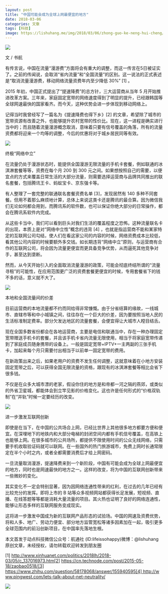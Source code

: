 ```yaml
---
layout: post
title: "中国可能会成为全球上网最便宜的地方"
date: 2018-03-06
categories: 文章
tags: [科技]
image: https://lishuhang.me/img/2018/03/06/zhong-guo-ke-neng-hui-cheng/01.png
---
```


![](https://mmbiz.qpic.cn/mmbiz_jpg/AdRKyBVLoHIRibP8dVunaAoGdgwhPT6oLibqpjYOVQvUtvaf3sMcRibhEicYKHKqSHHdYC2ZXnUaY2iavFxChEp0ufg/640?wx_fmt=jpeg)

文 / 书航

有传言说，中国在流量“漫游费”方面将会有重大的调整，而这一传言在5日被证实了。之前的传闻说，会取消“省内流量”和“全国流量”的区别。这一说法的正式表述是“取消流量漫游费，移动网络流量资费年内至少降低 30%” [1] 。

2015 年初，中国正式提出了“提速降费”的总方针，三大运营商从当年 5 月开始推进改革方案。三年来，家庭固定宽带的网络速度得到了明显的提升，已经跟韩国等全球网速最快的国家看齐。而今天，这种优势会进一步体现到移动网络上。

记得当时我曾经写了一篇名为《提速降费也得下乡》[2] 的文章，希望除了城市的宽带资源有改善之外，也能够提升农村宽带的性价比。现在，这一进程是确实进行当中的；而且随着流量漫游概念取消，意味着只要有信号覆盖的角落，所有的流量资费都将迎来一个均等的调整，今后的优惠将对于城乡居民同等有效。

![](https://lishuhang.me/img/2018/03/06/zhong-guo-ke-neng-hui-cheng/01.png)

终极“网络中立”

在流量仍处于漫游状态时，能提供全国漫游无限流量的手机卡套餐，例如联通的冰淇淋套餐等等，资费在每个月 200 到 300 元之间。如果想按照自己的需要，以便宜点的方式来覆盖日常生活的大部分流量，则需要选择运营商与品牌共同推出的联名套餐，包括腾讯王卡、蚂蚁宝卡、京东强卡等。

有人整理了一套完整的联通联名套餐资费名单 [3]，发现居然有 140 多种不同套餐。但用不着那么麻烦地计算，总体上来说这类卡还是腾讯的最合算。因为微信我们无论如何都会用到，而腾讯系的软件数，也可以保证你绝大部分的日常操作，都会在腾讯系软件内完成。

从这些卡当中，我们可以看到巨头对我们生活的覆盖程度之恐怖。这种流量联名卡的出现，本质上是对“网络中立性”概念的违背 [4] ，也就是指运营商不能和某家特定的互联网公司勾结，使人们在看这家公司的内容的时候，网络资费成本比较低，看其他公司内容的时候要额外多交钱。如长期违背“网络中立”原则，与运营商有合作的互联网公司，将会因为流量更便宜而更具备竞争优势，从而逼死其他竞争对手，甚至达到垄断。

然而，从今天开始引入的全面取消流量漫游的政策，可能会彻底终结所谓的“流量寻租”的可能性，在应用范围更广泛的资费套餐更便宜的时候，专用套餐省下的钱不多的话，意义就不大了。

![](https://lishuhang.me/img/2018/03/06/zhong-guo-ke-neng-hui-cheng/02.png)

本地和全国流量间的价差

目前运营商的本地流量都不约而同给得非常慷慨。由于分省结算的缘故，一线城市、直辖市等和中小城镇之间，往往存在一个巨大的价差，因为要按照当地人民的生活标准制定费率。部分欠发达地区的流量套餐，会便宜得让大城市人瞠目结舌。

现在全国多数省份都会在各地运营商，主要是电信和联通当中，存在一种办理固定宽带赠送手机卡的套餐，并且该手机卡省内流量无限使用，相当于将家庭宽带传递到了家庭成员随身携带的设备上。一般是固定宽带+IPTV+一主两副的三张手机卡，加起来每个月只需要付出相当于以前单一固定宽带的费用。

在新政策出来之后，如果老用户的资费不发生任何调整，这就意味着在小地方安装固定宽带之后，可以获得全国无限流量的资格，跟现有的冰淇淋套餐等相比会省下很多钱。

不仅是在众多大城市漂的老家，假设你住的地方是和帝都一河之隔的燕郊，或类似的外省卫星城，都能体会到立竿见影的价格变化。这也许是任何形式的“价格双轨制”在“并轨”时候一定要经历的改变。

![](https://lishuhang.me/img/2018/03/06/zhong-guo-ke-neng-hui-cheng/03.png)

进一步激发互联网创新

即使是在当下，在中国的公共场合上网，已经比世界上其他很多地方都要方便和便宜。在深埋地下的地铁内和大部分电梯的封闭空间内都有手机信号覆盖，在高铁上也能够上网。在很多城市的公共场所，都提供不限使用时间的公众无线网络，只需要手机收取验证码就可以联网。在一些国外的热门旅游城市，免费上网时长通常限定在半个小时之内，或者全都需要消费后才给上网密码。

一旦流量取消漫游，提速降费来到一个新阶段，中国有可能会成为全球上网最便宜的地方，同时也是网速最快的地方之一。这样的改变，将为中国的互联网创新带来一些微妙的变化。

其实变化不一定会特别显著，因为因网络连通性带来的红利，在过去的几年已经有比较充分的发挥。即将上市的 B 站等众多视频网站都获得长足发展，短视频、直播、在线答题等等都是消耗大量流量的项目。其火热也证明了良好的网络连通性，能够让形态多样的互联网服务变成现实。

这将进一步激发中国成为新的互联网产品形态的试验场。中国的网速及资费优势，将和人多、地广、劳动力便宜、部分地方监管宽松等诸多因素加在一起，吸引更多全球范围内的前沿创新项目，在中国率先落地生根。

本文首发于动点科技微信公众号：航通社 (ID:lifeissohappy)微博：@lishuhang原创文章，未经授权，请勿转载欢迎转发到朋友圈

[1] http://www.xinhuanet.com/politics/2018lh/2018-03/05/c_137016973.htm[2] https://cn.technode.com/post/2015-05-18/zaobao0518/[3] https://www.zhihu.com/question/58178068/answer/155940595[4] http://www.pingwest.com/lets-talk-about-net-neutrality/

![](https://lishuhang.me/img/2018/03/06/zhong-guo-ke-neng-hui-cheng/04.jpg)